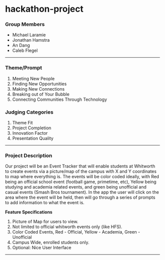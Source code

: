 # hackathon-project
### Group Members
  - Michael Laramie
  - Jonathan Hamstra
  - An Dang
  - Caleb Flegel
---
### Theme/Prompt
  1. Meeting New People
  2. Finding New Opportunities
  3. Making New Connections
  4. Breaking out of Your Bubble
  5. Connecting Communities Through Technology
### Judging Categories
  1. Theme Fit
  2. Project Completion
  3. Innovation Factor
  4. Presentation Quality
---
### Project Description
Our project will be an Event Tracker that will enable students at Whitworth to create events via a picture/map of the campus with X and Y coordinates to map where everything is. The events will be color coded ideally, with Red being an official school event (football game, primetime, etc), Yellow being studying and academia related events, and green being unofficial and casual events (Smash Bros tournament). In the app the user will click on the area where the event will be held, then will go through a series of prompts to add information to what the event is. 

**Feature Specifications**
  1. Picture of Map for users to view.
  2. Not limited to official whitworth events only (like HFS).
  3. Color Coded Events, Red - Official, Yellow - Academia, Green - Unofficial
  4. Campus Wide, enrolled students only.
  5. Optional: Nice User Interface
---
